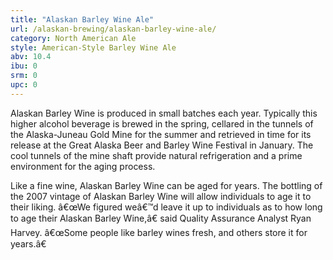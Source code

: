 ```yaml
---
title: "Alaskan Barley Wine Ale"
url: /alaskan-brewing/alaskan-barley-wine-ale/
category: North American Ale
style: American-Style Barley Wine Ale
abv: 10.4
ibu: 0
srm: 0
upc: 0
---
```

Alaskan Barley Wine is produced in small batches each year. Typically this higher alcohol beverage is brewed in the spring, cellared in the tunnels of the Alaska-Juneau Gold Mine for the summer and retrieved in time for its release at the Great Alaska Beer and Barley Wine Festival in January. The cool tunnels of the mine shaft provide natural refrigeration and a prime environment for the aging process. 

Like a fine wine, Alaskan Barley Wine can be aged for years. The bottling of the 2007 vintage of Alaskan Barley Wine will allow individuals to age it to their liking. â€œWe figured weâ€™d leave it up to individuals as to how long to age their Alaskan Barley Wine,â€ said Quality Assurance Analyst Ryan Harvey. â€œSome people like barley wines fresh, and others store it for years.â€
